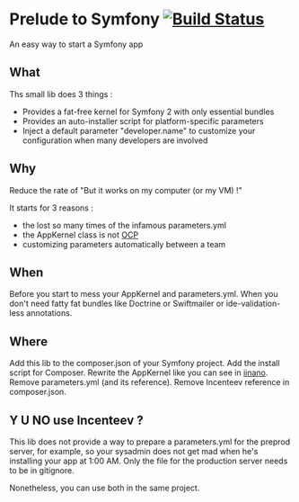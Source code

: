 # Prelude to Symfony [![Build Status](https://travis-ci.org/Trismegiste/symfony-prelude.svg?branch=master)](https://travis-ci.org/Trismegiste/symfony-prelude)
An easy way to start a Symfony app

## What
Ths small lib does 3 things :

* Provides a fat-free kernel for Symfony 2 with only essential bundles
* Provides an auto-installer script for platform-specific parameters
* Inject a default parameter "developer.name" to customize your configuration when many developers are involved

## Why
Reduce the rate of "But it works on my computer (or my VM) !"

It starts for 3 reasons :

* the lost so many times of the infamous parameters.yml
* the AppKernel class is not [OCP][1]
* customizing parameters automatically between a team

## When
Before you start to mess your AppKernel and parameters.yml. When you don't need
fatty fat bundles like Doctrine or Swiftmailer or ide-validation-less annotations.

## Where
Add this lib to the composer.json of your Symfony project. Add the install script for 
Composer. Rewrite the AppKernel like you can see in [iinano][2]. Remove parameters.yml
(and its reference). Remove Incenteev reference in composer.json.

## Y U NO use Incenteev ?
This lib does not provide a way to prepare a parameters.yml for the preprod server,
for example, so your sysadmin does not get mad when he's installing your app at 1:00 AM.
Only the file for the production server needs to be in gitignore. 

Nonetheless, you can use both in the same project.

[1]: http://en.wikipedia.org/wiki/Open/closed_principle
[2]: https://github.com/Trismegiste/iinano/tree/master/app/AppKernel.php
